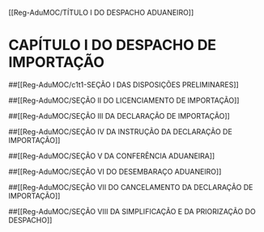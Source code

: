 [[Reg-AduMOC/TÍTULO I DO DESPACHO ADUANEIRO]]

# CAPÍTULO I DO DESPACHO DE IMPORTAÇÃO
##[[Reg-AduMOC/c1t1-SEÇÃO I DAS DISPOSIÇÕES PRELIMINARES]]

##[[Reg-AduMOC/SEÇÃO II DO LICENCIAMENTO DE IMPORTAÇÃO]]

##[[Reg-AduMOC/SEÇÃO III DA DECLARAÇÃO DE IMPORTAÇÃO]]

##[[Reg-AduMOC/SEÇÃO IV DA INSTRUÇÃO DA DECLARAÇÃO DE IMPORTAÇÃO]]

##[[Reg-AduMOC/SEÇÃO V DA CONFERÊNCIA ADUANEIRA]]

##[[Reg-AduMOC/SEÇÃO VI DO DESEMBARAÇO ADUANEIRO]]

##[[Reg-AduMOC/SEÇÃO VII DO CANCELAMENTO DA DECLARAÇÃO DE IMPORTAÇÃO]]

##[[Reg-AduMOC/SEÇÃO VIII DA SIMPLIFICAÇÃO E DA PRIORIZAÇÃO DO DESPACHO]]